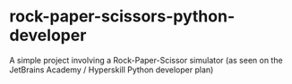 # rock-paper-scissors-python-developer
A simple project involving a Rock-Paper-Scissor simulator (as seen on the JetBrains Academy / Hyperskill Python developer plan)
